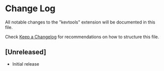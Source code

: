 # Change Log

All notable changes to the "kevtools" extension will be documented in this file.

Check [Keep a Changelog](http://keepachangelog.com/) for recommendations on how to structure this file.

## [Unreleased]

- Initial release
